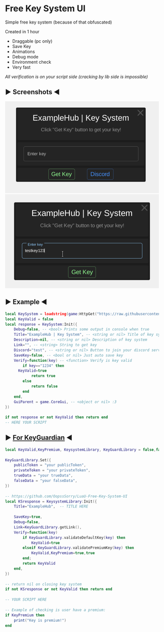 # Free Key System UI
Simple free key system (because of that obfuscated)

Created in 1 hour

- Draggable (pc only)
- Save Key
- Animations
- Debug mode
- Environment check
- Very fast

*All verification is on your script side (cracking by lib side is impossible)*
##	▶ Screenshots ◀
![Screenshot 1](https://github.com/OopssSorry/LuaU-Free-Key-System-UI/blob/main/image1.png)
![Screenshot 2](https://github.com/OopssSorry/LuaU-Free-Key-System-UI/blob/main/image2.png)


##	▶ Example ◀
```lua
local KeySystem = loadstring(game:HttpGet("https://raw.githubusercontent.com/OopssSorry/LuaU-Free-Key-System-UI/main/source.lua"))()
local KeyValid = false
local response = KeySystem:Init({
	Debug=false, -- <bool> Prints some output in console when true
	Title="ExampleHub | Key System", -- <string or nil> Title of key system
	Description=nil, -- <string or nil> Description of key system
	Link="", -- <string> String to get key
	Discord="test", -- <string or nil> Button to join your discord server
	SaveKey=false, -- <bool or nil> Just auto save key
	Verify=function(key) -- <function> Verify is key valid
		if key=="1234" then
      KeyValid=true
			return true
		else
			return false
		end
	end,
	GuiParent = game.CoreGui, -- <object or nil> :3
})

if not response or not KeyValid then return end
-- HERE YOUR SCRIPT
```

##	▶ [For KeyGuardian](https://keyguardian.org) ◀
```lua
local KeyValid,KeyPremium, KeysystemLibrary, KeyGuardLibrary = false,false,loadstring(game:HttpGet("https://raw.githubusercontent.com/OopssSorry/LuaU-Free-Key-System-UI/main/source.lua"))(),loadstring(game:HttpGet("https://cdn.keyguardian.org/library/v1.0.0.lua"))()

KeyGuardLibrary.Set({
	publicToken = "your publicToken",
	privateToken = "your privateToken",
	trueData = "your trueData",
	falseData = "your falseData",
})

-- https://github.com/OopssSorry/LuaU-Free-Key-System-UI
local KSresponse = KeysystemLibrary:Init({
	Title="ExampleHub",  -- TITLE HERE
	
	SaveKey=true, 
	Debug=false, 
	Link=KeyGuardLibrary.getLink(), 
	Verify=function(key) 
		if KeyGuardLibrary.validateDefaultKey(key) then
			KeyValid=true
		elseif KeyGuardLibrary.validatePremiumKey(key) then
			KeyValid,KeyPremium=true,true
		end;
		return KeyValid
	end,
}) 

-- return nil on closing key system
if not KSresponse or not KeyValid then return end 

-- YOUR SCRIPT HERE

-- Example of checking is user have a premium:
if KeyPremium then
	print("Key is premium!")
end
```
